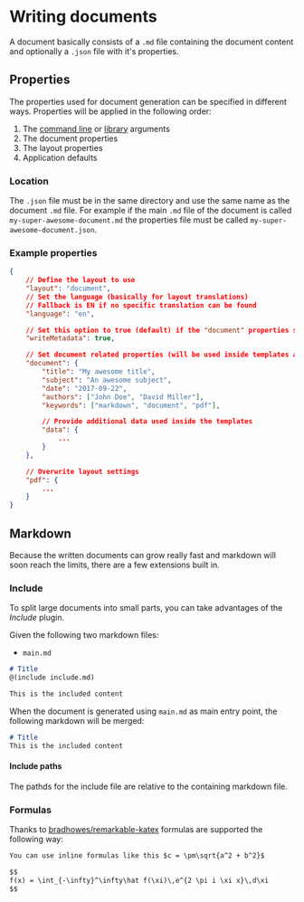 # Writing documents
A document basically consists of a `.md` file containing the document content and optionally a `.json` file with it's properties.

## Properties
The properties used for document generation can be specified in different ways. Properties will be applied in the following order:
1. The [command line](command-line.md) or [library](library.md) arguments
2. The document properties
3. The layout properties
4. Application defaults

### Location
The `.json` file must be in the same directory and use the same name as the document `.md` file. For example if the main `.md` file of the document is called `my-super-awesome-document.md` the properties file must be called `my-super-awesome-document.json`.

### Example properties
```json
{
    // Define the layout to use
    "layout": "document",
    // Set the language (basically for layout translations)
    // Fallback is EN if no specific translation can be found
    "language": "en",

    // Set this option to true (default) if the "document" properties should be written to the output pdf
    "writeMetadata": true,

    // Set document related properties (will be used inside templates and for pdf metadata)
    "document": {
        "title": "My awesome title",
        "subject": "An awesome subject",
        "date": "2017-09-22",
        "authors": ["John Doe", "David Miller"],
        "keywords": ["markdown", "document", "pdf"],

        // Provide additional data used inside the templates
        "data": {
            ...
        }
    },

    // Overwrite layout settings
    "pdf": {
        ...
    }
}
```

## Markdown
Because the written documents can grow really fast and markdown will soon reach the limits, there are a few extensions built in.

### Include
To split large documents into small parts, you can take advantages of the *Include* plugin.

Given the following two markdown files:

- `main.md`
```markdown
# Title
@(include include.md)
```

```markdown
This is the included content
```

When the document is generated using `main.md` as main entry point, the following markdown will be merged:
```markdown
# Title
This is the included content
```

#### Include paths
The pathds for the include file are relative to the containing markdown file.

### Formulas
Thanks to [bradhowes/remarkable-katex](https://github.com/bradhowes/remarkable-katex) formulas are supported the following way:

```markdown
You can use inline formulas like this $c = \pm\sqrt{a^2 + b^2}$

$$
f(x) = \int_{-\infty}^\infty\hat f(\xi)\,e^{2 \pi i \xi x}\,d\xi
$$
```